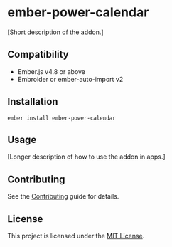 # ember-power-calendar

[Short description of the addon.]

## Compatibility

- Ember.js v4.8 or above
- Embroider or ember-auto-import v2

## Installation

```
ember install ember-power-calendar
```

## Usage

[Longer description of how to use the addon in apps.]

## Contributing

See the [Contributing](CONTRIBUTING.md) guide for details.

## License

This project is licensed under the [MIT License](LICENSE.md).
